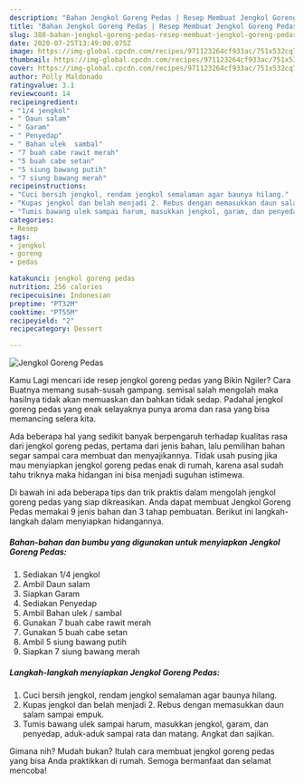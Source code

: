 ```yaml
---
description: "Bahan Jengkol Goreng Pedas | Resep Membuat Jengkol Goreng Pedas Yang Enak Dan Lezat"
title: "Bahan Jengkol Goreng Pedas | Resep Membuat Jengkol Goreng Pedas Yang Enak Dan Lezat"
slug: 388-bahan-jengkol-goreng-pedas-resep-membuat-jengkol-goreng-pedas-yang-enak-dan-lezat
date: 2020-07-25T13:49:00.075Z
image: https://img-global.cpcdn.com/recipes/971123264cf933ac/751x532cq70/jengkol-goreng-pedas-foto-resep-utama.jpg
thumbnail: https://img-global.cpcdn.com/recipes/971123264cf933ac/751x532cq70/jengkol-goreng-pedas-foto-resep-utama.jpg
cover: https://img-global.cpcdn.com/recipes/971123264cf933ac/751x532cq70/jengkol-goreng-pedas-foto-resep-utama.jpg
author: Polly Maldonado
ratingvalue: 3.1
reviewcount: 14
recipeingredient:
- "1/4 jengkol"
- " Daun salam"
- " Garam"
- " Penyedap"
- " Bahan ulek  sambal"
- "7 buah cabe rawit merah"
- "5 buah cabe setan"
- "5 siung bawang putih"
- "7 siung bawang merah"
recipeinstructions:
- "Cuci bersih jengkol, rendam jengkol semalaman agar baunya hilang."
- "Kupas jengkol dan belah menjadi 2. Rebus dengan memasukkan daun salam sampai empuk."
- "Tumis bawang ulek sampai harum, masukkan jengkol, garam, dan penyedap, aduk-aduk sampai rata dan matang. Angkat dan sajikan."
categories:
- Resep
tags:
- jengkol
- goreng
- pedas

katakunci: jengkol goreng pedas 
nutrition: 256 calories
recipecuisine: Indonesian
preptime: "PT32M"
cooktime: "PT55M"
recipeyield: "2"
recipecategory: Dessert

---
```



![Jengkol Goreng Pedas](https://img-global.cpcdn.com/recipes/971123264cf933ac/751x532cq70/jengkol-goreng-pedas-foto-resep-utama.jpg)

Kamu Lagi mencari ide resep jengkol goreng pedas yang Bikin Ngiler? Cara Buatnya memang susah-susah gampang. semisal salah mengolah maka hasilnya tidak akan memuaskan dan bahkan tidak sedap. Padahal jengkol goreng pedas yang enak selayaknya punya aroma dan rasa yang bisa memancing selera kita.



Ada beberapa hal yang sedikit banyak berpengaruh terhadap kualitas rasa dari jengkol goreng pedas, pertama dari jenis bahan, lalu pemilihan bahan segar sampai cara membuat dan menyajikannya. Tidak usah pusing jika mau menyiapkan jengkol goreng pedas enak di rumah, karena asal sudah tahu triknya maka hidangan ini bisa menjadi suguhan istimewa.


Di bawah ini ada beberapa tips dan trik praktis dalam mengolah jengkol goreng pedas yang siap dikreasikan. Anda dapat membuat Jengkol Goreng Pedas memakai 9 jenis bahan dan 3 tahap pembuatan. Berikut ini langkah-langkah dalam menyiapkan hidangannya.

<!--inarticleads1-->

##### Bahan-bahan dan bumbu yang digunakan untuk menyiapkan Jengkol Goreng Pedas:

1. Sediakan 1/4 jengkol
1. Ambil  Daun salam
1. Siapkan  Garam
1. Sediakan  Penyedap
1. Ambil  Bahan ulek / sambal
1. Gunakan 7 buah cabe rawit merah
1. Gunakan 5 buah cabe setan
1. Ambil 5 siung bawang putih
1. Siapkan 7 siung bawang merah




<!--inarticleads2-->

##### Langkah-langkah menyiapkan Jengkol Goreng Pedas:

1. Cuci bersih jengkol, rendam jengkol semalaman agar baunya hilang.
1. Kupas jengkol dan belah menjadi 2. Rebus dengan memasukkan daun salam sampai empuk.
1. Tumis bawang ulek sampai harum, masukkan jengkol, garam, dan penyedap, aduk-aduk sampai rata dan matang. Angkat dan sajikan.




Gimana nih? Mudah bukan? Itulah cara membuat jengkol goreng pedas yang bisa Anda praktikkan di rumah. Semoga bermanfaat dan selamat mencoba!
